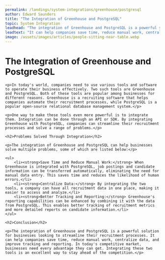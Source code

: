 ```yaml
---
permalink: /landings/system-integrations/greenhouse/postgresql
author: Edward Saunders
title: "The Integration of Greenhouse and PostgreSQL"
topic: System Integration
leadhead: "The integration of Greenhouse and PostgreSQL is a powerful solution for businesses looking to streamline their recruitment processes"
leadtext: "It can help companies save time, reduce manual work, centralize data, and improve tracking and reporting. In today's competitive market, businesses need every advantage they can get. Integrating these two tools is an excellent way to stay ahead of the competition."
image: /assets/images/articles/people-sitting-near-table.webp
---
```

<div class="arttext">	<h1>The Integration of Greenhouse and PostgreSQL</h1>

	<p>In today's world, companies need to use various tools and software to operate their business effectively. Two such tools are Greenhouse and PostgreSQL. Both of these tools are popular among businesses for different reasons. Greenhouse is a recruiting software that helps companies automate their recruitment processes, while PostgreSQL is a popular open-source relational database management system.</p>

	<p>One way to make these tools even more powerful is to integrate them. Integration can be done through an API or SDK. By integrating Greenhouse with PostgreSQL, companies can streamline their recruitment processes and solve a range of problems.</p>

	<h2>Problems Solved Through Integration</h2>

	<p>The integration of Greenhouse and PostgreSQL can help businesses solve multiple problems, some of which are listed below:</p>

	<ul>
		<li><strong>Save Time and Reduce Manual Work:</strong> When Greenhouse is integrated with PostgreSQL, job postings and candidate information can be transferred automatically, eliminating the need for manual data entry. This saves time and reduces the likelihood of human errors.</li>
		<li><strong>Centralize Data:</strong> By integrating the two tools, a company can have all recruitment data in one place, making it easier to access and analyze.</li>
		<li><strong>Better Tracking and Reporting:</strong> Greenhouse's reporting capabilities can be enhanced by combining it with the data from PostgreSQL. This enables better tracking of recruitment metrics and more detailed reports on candidate information.</li>
	</ul>

	<h2>Conclusion</h2>

	<p>The integration of Greenhouse and PostgreSQL is a powerful solution for businesses looking to streamline their recruitment processes. It can help companies save time, reduce manual work, centralize data, and improve tracking and reporting. In today's competitive market, businesses need every advantage they can get. Integrating these two tools is an excellent way to stay ahead of the competition.</p>

</div>
